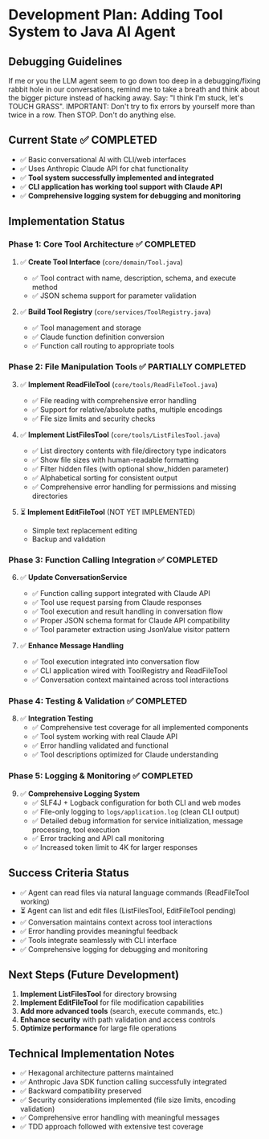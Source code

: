 # Development Plan: Adding Tool System to Java AI Agent

## Debugging Guidelines
If me or you the LLM agent seem to go down too deep in a debugging/fixing rabbit hole in our conversations, remind me to take a breath and think about the bigger picture instead of hacking away. Say: "I think I'm stuck, let's TOUCH GRASS". IMPORTANT: Don't try to fix errors by yourself more than twice in a row. Then STOP. Don't do anything else.

## Current State ✅ COMPLETED
- ✅ Basic conversational AI with CLI/web interfaces
- ✅ Uses Anthropic Claude API for chat functionality
- ✅ **Tool system successfully implemented and integrated**
- ✅ **CLI application has working tool support with Claude API**
- ✅ **Comprehensive logging system for debugging and monitoring**

## Implementation Status

### Phase 1: Core Tool Architecture ✅ COMPLETED
1. ✅ **Create Tool Interface** (`core/domain/Tool.java`)
   - ✅ Tool contract with name, description, schema, and execute method
   - ✅ JSON schema support for parameter validation

2. ✅ **Build Tool Registry** (`core/services/ToolRegistry.java`)
   - ✅ Tool management and storage
   - ✅ Claude function definition conversion
   - ✅ Function call routing to appropriate tools

### Phase 2: File Manipulation Tools ✅ PARTIALLY COMPLETED
3. ✅ **Implement ReadFileTool** (`core/tools/ReadFileTool.java`)
   - ✅ File reading with comprehensive error handling
   - ✅ Support for relative/absolute paths, multiple encodings
   - ✅ File size limits and security checks

4. ✅ **Implement ListFilesTool** (`core/tools/ListFilesTool.java`)
   - ✅ List directory contents with file/directory type indicators
   - ✅ Show file sizes with human-readable formatting
   - ✅ Filter hidden files (with optional show_hidden parameter)
   - ✅ Alphabetical sorting for consistent output
   - ✅ Comprehensive error handling for permissions and missing directories

5. ⏳ **Implement EditFileTool** (NOT YET IMPLEMENTED)
   - Simple text replacement editing
   - Backup and validation

### Phase 3: Function Calling Integration ✅ COMPLETED
6. ✅ **Update ConversationService**
   - ✅ Function calling support integrated with Claude API
   - ✅ Tool use request parsing from Claude responses
   - ✅ Tool execution and result handling in conversation flow
   - ✅ Proper JSON schema format for Claude API compatibility
   - ✅ Tool parameter extraction using JsonValue visitor pattern

7. ✅ **Enhance Message Handling**
   - ✅ Tool execution integrated into conversation flow
   - ✅ CLI application wired with ToolRegistry and ReadFileTool
   - ✅ Conversation context maintained across tool interactions

### Phase 4: Testing & Validation ✅ COMPLETED
8. ✅ **Integration Testing**
   - ✅ Comprehensive test coverage for all implemented components
   - ✅ Tool system working with real Claude API
   - ✅ Error handling validated and functional
   - ✅ Tool descriptions optimized for Claude understanding

### Phase 5: Logging & Monitoring ✅ COMPLETED
9. ✅ **Comprehensive Logging System**
   - ✅ SLF4J + Logback configuration for both CLI and web modes
   - ✅ File-only logging to `logs/application.log` (clean CLI output)
   - ✅ Detailed debug information for service initialization, message processing, tool execution
   - ✅ Error tracking and API call monitoring
   - ✅ Increased token limit to 4K for larger responses

## Success Criteria Status
- ✅ Agent can read files via natural language commands (ReadFileTool working)
- ⏳ Agent can list and edit files (ListFilesTool, EditFileTool pending)
- ✅ Conversation maintains context across tool interactions
- ✅ Error handling provides meaningful feedback
- ✅ Tools integrate seamlessly with CLI interface
- ✅ Comprehensive logging for debugging and monitoring

## Next Steps (Future Development)
1. **Implement ListFilesTool** for directory browsing
2. **Implement EditFileTool** for file modification capabilities
3. **Add more advanced tools** (search, execute commands, etc.)
4. **Enhance security** with path validation and access controls
5. **Optimize performance** for large file operations

## Technical Implementation Notes
- ✅ Hexagonal architecture patterns maintained
- ✅ Anthropic Java SDK function calling successfully integrated
- ✅ Backward compatibility preserved
- ✅ Security considerations implemented (file size limits, encoding validation)
- ✅ Comprehensive error handling with meaningful messages
- ✅ TDD approach followed with extensive test coverage